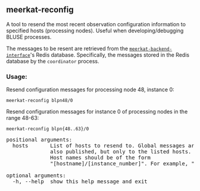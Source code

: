 ## meerkat-reconfig

A tool to resend the most recent observation configuration information 
to specified hosts (processing nodes). Useful when developing/debugging
BLUSE processes. 

The messages to be resent are retrieved from the
[`meerkat-backend-interface`](https://github.com/danielczech/meerkat-backend-interface)'s 
Redis database. Specifically, the messages stored in the Redis database 
by the `coordinator` process. 

### Usage:

Resend configuration messages for processing node 48, instance 0:  
```
meerkat-reconfig blpn48/0
```

Resend configuration messages for instance 0 of processing nodes
in the range 48-63:  
```
meerkat-reconfig blpn{48..63}/0
```

<pre>
positional arguments:
  hosts       List of hosts to resend to. Global messages are 
              also published, but only to the listed hosts.  
              Host names should be of the form
              "[hostname]/[instance_number]". For example, "blpn48/0".

optional arguments:
  -h, --help  show this help message and exit
</pre>
